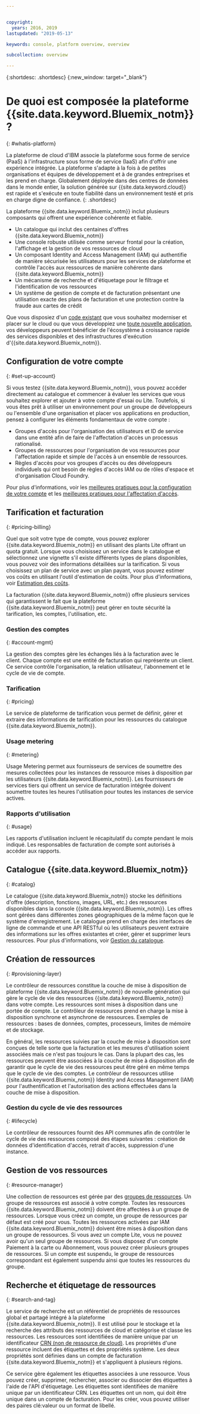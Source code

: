 ```yaml
---


copyright:
  years: 2016, 2019
lastupdated: "2019-05-13"

keywords: console, platform overview, overview

subcollection: overview

---
```


{:shortdesc: .shortdesc}
{:new_window: target="_blank"}

# De quoi est composée la plateforme {{site.data.keyword.Bluemix_notm}} ?
{: #whatis-platform}

La plateforme de cloud d'IBM associe la plateforme sous forme de service (PaaS) à l'infrastructure sous forme de service (IaaS) afin d'offrir une expérience intégrée. La plateforme s'adapte à la fois à de petites organisations et équipes de développement et à de grandes entreprises et les prend en charge. Globalement déployée dans des centres de données dans le monde entier, la solution générée sur {{site.data.keyword.cloud}} est rapide et s'exécute en toute fiabilité dans un environnement testé et pris en charge digne de confiance.
{: .shortdesc}

La plateforme {{site.data.keyword.Bluemix_notm}} inclut plusieurs composants qui offrent une expérience cohérente et fiable. 

  * Un catalogue qui inclut des centaines d'offres {{site.data.keyword.Bluemix_notm}}
  * Une console robuste utilisée comme serveur frontal pour la création, l'affichage et la gestion de vos ressources de cloud
  * Un composant Identity and Access Management (IAM) qui authentifie de manière sécurisée les utilisateurs pour les services de plateforme et contrôle l'accès aux ressources de manière cohérente dans {{site.data.keyword.Bluemix_notm}}
  * Un mécanisme de recherche et d'étiquetage pour le filtrage et l'identification de vos ressources
  * Un système de gestion de compte et de facturation présentant une utilisation exacte des plans de facturation et une protection contre la fraude aux cartes de crédit

Que vous disposiez d'un [code existant](/docs/apps/tutorials?topic=creating-apps-tutorial-byoc#tutorial-byoc) que vous souhaitez moderniser et placer sur le cloud ou que vous développiez une [toute nouvelle application](/docs/apps/tutorials?topic=creating-apps-tutorial-starterkit), vos développeurs peuvent bénéficier de l'écosystème à croissance rapide des services disponibles et des infrastructures d'exécution d'{{site.data.keyword.Bluemix_notm}}.

## Configuration de votre compte
{: #set-up-account}

Si vous testez {{site.data.keyword.Bluemix_notm}}, vous pouvez accéder directement au catalogue et commencer à évaluer les services que vous souhaitez explorer et ajouter à votre compte d'essai ou Lite. Toutefois, si vous êtes prêt à utiliser un environnement pour un groupe de développeurs ou l'ensemble d'une organisation et placer vos applications en production, pensez à configurer les éléments fondamentaux de votre compte :

* Groupes d'accès pour l'organisation des utilisateurs et ID de service dans une entité afin de faire de l'affectation d'accès un processus rationalisé.
* Groupes de ressources pour l'organisation de vos ressources pour l'affectation rapide et simple de l'accès à un ensemble de ressources.
* Règles d'accès pour vos groupes d'accès ou des développeurs individuels qui ont besoin de règles d'accès IAM ou de rôles d'espace et d'organisation Cloud Foundry.

Pour plus d'informations, voir les [meilleures pratiques pour la configuration de votre compte](/docs/account?topic=account-account_setup) et les [meilleures pratiques pour l'affectation d'accès](/docs/iam?topic=iam-account_setup). 

## Tarification et facturation
{: #pricing-billing}

Quel que soit votre type de compte, vous pouvez explorer {{site.data.keyword.Bluemix_notm}} en utilisant des plants Lite offrant un quota gratuit. Lorsque vous choisissez un service dans le catalogue et sélectionnez une vignette s'il existe différents types de plans disponibles, vous pouvez voir des informations détaillées sur la tarification. Si vous choisissez un plan de service avec un plan payant, vous pouvez estimer vos coûts en utilisant l'outil d'estimation de coûts. Pour plus d'informations, voir [Estimation des coûts](/docs/billing-usage?topic=billing-usage-cost).

La facturation {{site.data.keyword.Bluemix_notm}} offre plusieurs services qui garantissent le fait que la plateforme {{site.data.keyword.Bluemix_notm}} peut gérer en toute sécurité la tarification, les comptes, l'utilisation, etc.

### Gestion des comptes
{: #account-mgmt}

La gestion des comptes gère les échanges liés à la facturation avec le client. Chaque compte est une entité de facturation qui représente un client. Ce service contrôle l'organisation, la relation utilisateur, l'abonnement et le cycle de vie de compte.

### Tarification
{: #pricing}

Le service de plateforme de tarification vous permet de définir, gérer et extraire des informations de tarification pour les ressources du catalogue {{site.data.keyword.Bluemix_notm}}.

### Usage metering
{: #metering}

Usage Metering permet aux fournisseurs de services de soumettre des mesures collectées pour les instances de ressource mises à disposition par les utilisateurs {{site.data.keyword.Bluemix_notm}}. Les fournisseurs de services tiers qui offrent un service de facturation intégrée doivent soumettre toutes les heures l'utilisation pour toutes les instances de service actives. 

### Rapports d'utilisation
{: #usage}

Les rapports d'utilisation incluent le récapitulatif du compte pendant le mois indiqué. Les responsables de facturation de compte sont autorisés à accéder aux rapports.

## Catalogue {{site.data.keyword.Bluemix_notm}}
{: #catalog}

Le catalogue {{site.data.keyword.Bluemix_notm}} stocke les définitions d'offre (description, fonctions, images, URL, etc.) des ressources disponibles dans la console {{site.data.keyword.Bluemix_notm}}. Les offres sont gérées dans différentes zones géographiques de la même façon que le système d'enregistrement. Le catalogue prend en charge des interfaces de ligne de commande et une API RESTful où les utilisateurs peuvent extraire des informations sur les offres existantes et créer, gérer et supprimer leurs ressources. Pour plus d'informations, voir [Gestion du catalogue](/docs/overview?topic=overview-manage-catalog).

## Création de ressources
{: #provisioning-layer}

Le contrôleur de ressources constitue la couche de mise à disposition de plateforme {{site.data.keyword.Bluemix_notm}} de nouvelle génération qui gère le cycle de vie des ressources {{site.data.keyword.Bluemix_notm}} dans votre compte. Les ressources sont mises à disposition dans une portée de compte. Le contrôleur de ressources prend en charge la mise à disposition synchrone et asynchrone de ressources. Exemples de ressources : bases de données, comptes, processeurs, limites de mémoire et de stockage. 

En général, les ressources suivies par la couche de mise à disposition sont conçues de telle sorte que la facturation et les mesures d'utilisation soient associées mais ce n'est pas toujours le cas. Dans la plupart des cas, les ressources peuvent être associées à la couche de mise à disposition afin de garantir que le cycle de vie des ressources peut être géré en même temps que le cycle de vie des comptes. Le contrôleur de ressources utilise {{site.data.keyword.Bluemix_notm}} Identity and Access Management (IAM) pour l'authentification et l'autorisation des actions effectuées dans la couche de mise à disposition.

### Gestion du cycle de vie des ressources
{: #lifecycle}

Le contrôleur de ressources fournit des API communes afin de contrôler le cycle de vie des ressources composé des étapes suivantes : création de données d'identification d'accès, retrait d'accès, suppression d'une instance.

## Gestion de vos ressources
{: #resource-manager}

Une collection de ressources est gérée par des [groupes de ressources](/docs/overview?topic=overview-whatis-rgs). Un groupe de ressources est associé à votre compte. Toutes les ressources {{site.data.keyword.Bluemix_notm}} doivent être affectées à un groupe de ressources. Lorsque vous créez un compte, un groupe de ressources par défaut est créé pour vous. Toutes les ressources activées par IAM {{site.data.keyword.Bluemix_notm}} doivent être mises à disposition dans un groupe de ressources. Si vous avez un compte Lite, vous ne pouvez avoir qu'un seul groupe de ressources. Si vous disposez d'un compte Paiement à la carte ou Abonnement, vous pouvez créer plusieurs groupes de ressources. Si un compte est suspendu, le groupe de ressources correspondant est également suspendu ainsi que toutes les ressources du groupe. 

## Recherche et étiquetage de ressources
{: #search-and-tag}

Le service de recherche est un référentiel de propriétés de ressources global et partagé intégré à la plateforme {{site.data.keyword.Bluemix_notm}}. Il est utilisé pour le stockage et la recherche des attributs des ressources de cloud et catégorise et classe les ressources. Les ressources sont identifiées de manière unique par un identificateur [CRN (non de ressource de cloud)](/docs/overview?topic=overview-crn). Les propriétés d'une ressource incluent des étiquettes et des propriétés système. Les deux propriétés sont définies dans un compte de facturation {{site.data.keyword.Bluemix_notm}} et s'appliquent à plusieurs régions.

Ce service gère également les étiquettes associées à une ressource. Vous pouvez créer, supprimer, rechercher, associer ou dissocier des étiquettes à l'aide de l'API d'étiquetage. Les étiquettes sont identifiées de manière unique par un identificateur CRN. Les étiquettes ont un nom, qui doit être unique dans un compte de facturation. Pour les créer, vous pouvez utiliser des paires clé:valeur ou un format de libellé.
